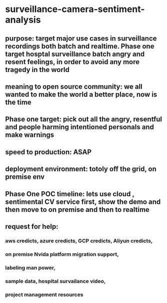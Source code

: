 # surveillance-camera-sentiment-analysis
## purpose: target major use cases in surveillance recordings both batch and realtime. Phase one target hosptal surveillance batch angry and resent feelings, in order to avoid any more tragedy in the world
## meaning to open source community: we all wanted to make the world a better place, now is the time
## Phase one target: pick out all the angry, resentful and people harming intentioned personals and make warnings
## speed to production: ASAP
## deployment environment: totoly off the grid, on premise env
## Phase One POC timeline: lets use cloud , sentimental CV service first, show the demo and then move to on premise and then to realtime
## request for help: 
### aws credicts, azure credicts, GCP credicts, Aliyun credicts, 
### on premise Nvida platform migration support, 
### labeling man power, 
### sample data, hospital survailance video,
### project management resources
